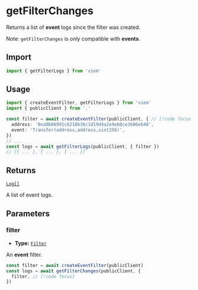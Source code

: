 # getFilterChanges

Returns a list of **event** logs since the filter was created. 

Note: `getFilterChanges` is only compatible with **events**.

## Import

```ts
import { getFilterLogs } from 'viem'
```

## Usage

```ts
import { createEventFilter, getFilterLogs } from 'viem'
import { publicClient } from '.'

const filter = await createEventFilter(publicClient, { // [!code focus:99]
  address: '0xa0b86991c6218b36c1d19d4a2e9eb0ce3606eb48',
  event: 'Transfer(address,address,uint256)',
})
// ...
const logs = await getFilterLogs(publicClient, { filter })
// [{ ... }, { ... }, { ... }]
```

## Returns

[`Log[]`](/docs/glossary/types#TODO)

A list of event logs.

## Parameters

### filter

- **Type:** [`Filter`](/docs/glossary/types#TODO)

An **event** filter.

```ts
const filter = await createEventFilter(publicClient)
const logs = await getFilterChanges(publicClient, {
  filter, // [!code focus]
})
```